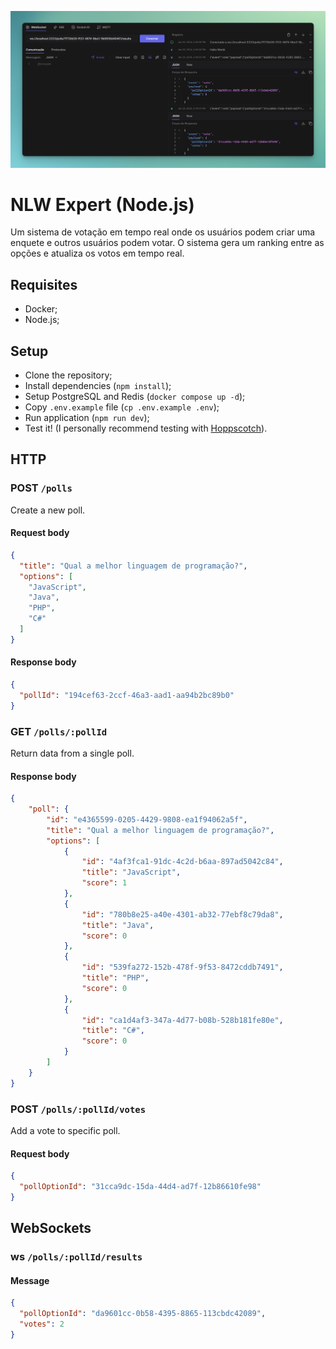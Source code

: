 ![Cover](./.github/cover.png)

# NLW Expert (Node.js)

Um sistema de votação em tempo real onde os usuários podem criar uma enquete e outros usuários podem votar. O sistema gera um ranking entre as opções e atualiza os votos em tempo real.

## Requisites

- Docker;
- Node.js;

## Setup

- Clone the repository;
- Install dependencies (`npm install`);
- Setup PostgreSQL and Redis (`docker compose up -d`);
- Copy `.env.example` file (`cp .env.example .env`);
- Run application (`npm run dev`);
- Test it! (I personally recommend testing with [Hoppscotch](https://hoppscotch.io/)).

## HTTP

### POST `/polls`

Create a new poll.

#### Request body

```json
{
  "title": "Qual a melhor linguagem de programação?",
  "options": [
    "JavaScript",
    "Java",
    "PHP",
    "C#"
  ]
}
```

#### Response body

```json
{
  "pollId": "194cef63-2ccf-46a3-aad1-aa94b2bc89b0"
}
```

### GET `/polls/:pollId`

Return data from a single poll.

#### Response body

```json
{
	"poll": {
		"id": "e4365599-0205-4429-9808-ea1f94062a5f",
		"title": "Qual a melhor linguagem de programação?",
		"options": [
			{
				"id": "4af3fca1-91dc-4c2d-b6aa-897ad5042c84",
				"title": "JavaScript",
				"score": 1
			},
			{
				"id": "780b8e25-a40e-4301-ab32-77ebf8c79da8",
				"title": "Java",
				"score": 0
			},
			{
				"id": "539fa272-152b-478f-9f53-8472cddb7491",
				"title": "PHP",
				"score": 0
			},
			{
				"id": "ca1d4af3-347a-4d77-b08b-528b181fe80e",
				"title": "C#",
				"score": 0
			}
		]
	}
}
```

### POST `/polls/:pollId/votes`

Add a vote to specific poll.

#### Request body

```json
{
  "pollOptionId": "31cca9dc-15da-44d4-ad7f-12b86610fe98"
}
```

## WebSockets

### ws `/polls/:pollId/results`

#### Message

```json
{
  "pollOptionId": "da9601cc-0b58-4395-8865-113cbdc42089",
  "votes": 2
}
```
